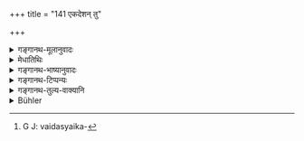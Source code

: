 +++
title = "141 एकदेशन् तु"

+++

<details><summary>गङ्गानथ-मूलानुवादः</summary>

He is called “Upādhyāya,” “Sub-teacher,” who teaches, for a living, only a part of the Veda, or only the Vedic subsidiary sciences.—(141)
</details>

<details><summary>मेधातिथिः</summary>

**वेदस्यैकदेशो**[^३९५] मन्त्रः ब्राह्मणं वा । वेदवर्जितानि वा केवलान्य् **अङ्गान्य्** एव **यो ऽध्यापयति** तथा सर्वम् अपि वेदम् । **वृत्थ्यर्थं** जीविकार्थम्, नाचार्यकरणविधिवशेन, **स उपाध्यायो** नाचार्यः । अन्येनोपनीतं यः कृत्स्नम् अपि वेदम् अध्यापयति नासाव् आचार्यः । उपनीयापि यः कृत्स्नं वेदं नाध्यापयति सो ऽपि नाचार्यः । 


[^३९५]:
     G J: vaidasyaika-

- <u>यद्य् एवम्</u> एकदेशग्रहणम् उपाध्यायलक्षणे कृतम् आचार्यलक्षणे उपनयनग्रहणम्, यस् तर्ह्य् अनुपनेता कृत्स्नवेदाध्यापकश् च, तस्य किं लक्षणम् । नासाव् आचार्यो नाप्य् उपाध्यायः । न चापि नामान्तरं तस्य श्रुतम् । 

- <u>उच्यते</u> । "अल्पं वा बहु वा यस्य श्रुतस्य" (म्ध् २.१४९) इत्य् अनेन गुरुर् असाव् आचार्यान् न्यून उपाध्यायाद् अप्य् अधिकः । **अपि पुनः** शब्दौ पादपूरणार्थौ ॥ २.१४१ ॥
</details>

<details><summary>गङ्गानथ-भाष्यानुवादः</summary>

‘*A part of the Veda*.’—The Mantra only or the Brāhmaṇa portion only;—Or, without the Veda itself, only the Vedic subsidiary sciences;—he who teaches this,—and also even the whole Veda, (but)—‘*for a living*,’—*i.e*., not prompted purely by the injunction of ‘becoming a preceptor,’—he is an *Upādhyāya*, a ‘Sub-teacher,’ not an Ācārya, ‘Preceptor.’

He who may teach even the entire Veda to a pupil initiated by another person, is not a ‘Preceptor’; nor is he a ‘Preceptor’ who, having initiated a pupil, does not teach him the entire Veda.

“If the *teaching of a portion of the Veda* is made the distinguishing feature of the ‘Sub-Teacher,’ and the *Initiating* is the characteristic of the ‘Preceptor,’—then what would be the character of that person who does *not* do the initiating, but teaches the *whole* Veda? He would be neither a ‘Preceptor’ (since he has not done the initiating), nor a ‘Sub-teacher’ (as he has not taught only a *portion* of the Veda). Nor has any other name been heard of for such a teacher.”

Our answer is as follows:—According to what is going to be said in 149 such a person would be the ‘Teacher,’ ‘*Guru*,’ Who is inferior to the ‘Preceptor,’ but superior to the ‘Subteacher.’

The terms ‘*api*’ ‘*punaḥ*’ in the Text only serve to fill in the metre.—(141)
</details>

<details><summary>गङ्गानथ-टिप्पन्यः</summary>

This verse is quoted in *Parāśaramādhava* (Ācāra p. 304), as defining the *Upādhyāya*, the Sub-teacher, in view of the declaration that the ‘*Ācārya*’ is equal to ten ‘*Upādhyāyas*’;—also in *Vīramitrodaya* (Saṃskāra, p. 477), which adds the following notes—‘*Ekadeśam*’—*i.e*. either the Brāhmaṇa portion alone, or the Mantra-portion alone;—‘*Vṛttyartham*’—for his own livelihood.

*Madanapārijāta* (p. 30) having quoted the verse adds—*Ekadeśam*—of the
Veda, *i.e*. either the *Saṃhitā*, or the *Brāhmaṇa* or subsidiary sciences;—he who teaches any *one* of those either *without payment*,—or with payment (without previously stipulating for it),—is an ‘*Upādhyāya*.’

It is quoted in *Aparārka* (p. 65), as providing the definition of
*Upādhyāya*;—in *Saṃskāramayūkha* (p. 45);—and in *Smṛticandrikā*
(Saṃskāra, p. 91), which explains ‘*vṛtti*’ as *living*.
</details>

<details><summary>गङ्गानथ-तुल्य-वाक्यानि</summary>

*Vaśiṣṭha-smṛti*, 3-27.—‘He who teaches a portion of the Veda, as also
the subsidiary sciences, is the *Upādhyāya*.’

*Yājñavalkya*, 1-35.—‘The *Upādhyāya* is one who teaches a portion of
the Veda.’

*Viṣṇu-smṛti*, 29.2.—‘He who teaches for payment received o r who
teaches a portion of the Veda, is the *Upādhyāya*.’
</details>

<details><summary>Bühler</summary>

141	But he who for his livelihood teaches a portion only of the Veda, or also the Angas of the Veda, is called the sub-teacher (upadhyaya).
</details>
